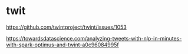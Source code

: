 # twit

https://github.com/twintproject/twint/issues/1053


https://towardsdatascience.com/analyzing-tweets-with-nlp-in-minutes-with-spark-optimus-and-twint-a0c96084995f
